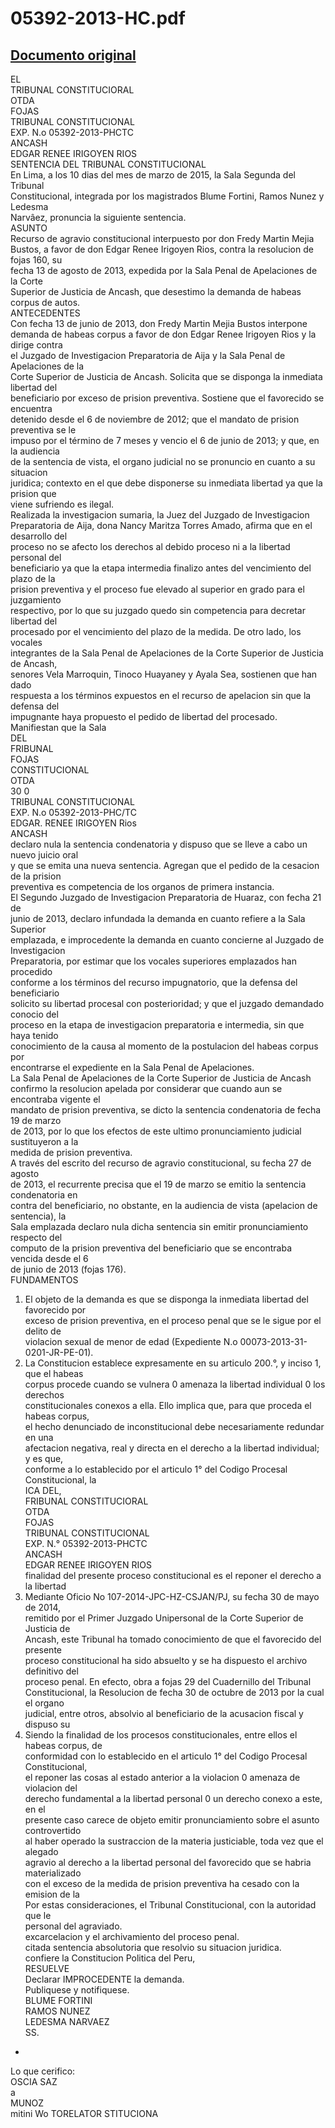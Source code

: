 
05392-2013-HC.pdf
=================
  
[Documento original](https://tc.gob.pe/jurisprudencia/2015/05392-2013-HC.pdf)  
---  
EL  
TRIBUNAL CONSTITUCIORAL  
OTDA  
FOJAS  
TRIBUNAL CONSTITUCIONAL  
EXP. N.o 05392-2013-PHCTC  
ANCASH  
EDGAR RENEE IRIGOYEN RIOS  
SENTENCIA DEL TRIBUNAL CONSTITUCIONAL  
En Lima, a los 10 dias del mes de marzo de 2015, la Sala Segunda del Tribunal  
Constitucional, integrada por los magistrados Blume Fortini, Ramos Nunez y Ledesma  
Narvâez, pronuncia la siguiente sentencia.  
ASUNTO  
Recurso de agravio constitucional interpuesto por don Fredy Martin Mejia  
Bustos, a favor de don Edgar Renee Irigoyen Rios, contra la resolucion de fojas 160, su  
fecha 13 de agosto de 2013, expedida por la Sala Penal de Apelaciones de la Corte  
Superior de Justicia de Ancash, que desestimo la demanda de habeas corpus de autos.  
ANTECEDENTES  
Con fecha 13 de junio de 2013, don Fredy Martin Mejia Bustos interpone  
demanda de habeas corpus a favor de don Edgar Renee Irigoyen Rios y la dirige contra  
el Juzgado de Investigacion Preparatoria de Aija y la Sala Penal de Apelaciones de la  
Corte Superior de Justicia de Ancash. Solicita que se disponga la inmediata libertad del  
beneficiario por exceso de prision preventiva. Sostiene que el favorecido se encuentra  
detenido desde el 6 de noviembre de 2012; que el mandato de prision preventiva se le  
impuso por el término de 7 meses y vencio el 6 de junio de 2013; y que, en la audiencia  
de la sentencia de vista, el organo judicial no se pronuncio en cuanto a su situacion  
juridica; contexto en el que debe disponerse su inmediata libertad ya que la prision que  
viene sufriendo es ilegal.  
Realizada la investigacion sumaria, la Juez del Juzgado de Investigacion  
Preparatoria de Aija, dona Nancy Maritza Torres Amado, afirma que en el desarrollo del  
proceso no se afecto los derechos al debido proceso ni a la libertad personal del  
beneficiario ya que la etapa intermedia finalizo antes del vencimiento del plazo de la  
prision preventiva y el proceso fue elevado al superior en grado para el juzgamiento  
respectivo, por lo que su juzgado quedo sin competencia para decretar libertad del  
procesado por el vencimiento del plazo de la medida. De otro lado, los vocales  
integrantes de la Sala Penal de Apelaciones de la Corte Superior de Justicia de Ancash,  
senores Vela Marroquin, Tinoco Huayaney y Ayala Sea, sostienen que han dado  
respuesta a los términos expuestos en el recurso de apelacion sin que la defensa del  
impugnante haya propuesto el pedido de libertad del procesado. Manifiestan que la Sala  
DEL  
FRIBUNAL  
FOJAS  
CONSTITUCIONAL  
OTDA  
30 0  
TRIBUNAL CONSTITUCIONAL  
EXP. N.o 05392-2013-PHC/TC  
EDGAR. RENEE IRIGOYEN Rios  
ANCASH  
declaro nula la sentencia condenatoria y dispuso que se lleve a cabo un nuevo juicio oral  
y que se emita una nueva sentencia. Agregan que el pedido de la cesacion de la prision  
preventiva es competencia de los organos de primera instancia.  
El Segundo Juzgado de Investigacion Preparatoria de Huaraz, con fecha 21 de  
junio de 2013, declaro infundada la demanda en cuanto refiere a la Sala Superior  
emplazada, e improcedente la demanda en cuanto concierne al Juzgado de Investigacion  
Preparatoria, por estimar que los vocales superiores emplazados han procedido  
conforme a los términos del recurso impugnatorio, que la defensa del beneficiario  
solicito su libertad procesal con posterioridad; y que el juzgado demandado conocio del  
proceso en la etapa de investigacion preparatoria e intermedia, sin que haya tenido  
conocimiento de la causa al momento de la postulacion del habeas corpus por  
encontrarse el expediente en la Sala Penal de Apelaciones.  
La Sala Penal de Apelaciones de la Corte Superior de Justicia de Ancash  
confirmo la resolucion apelada por considerar que cuando aun se encontraba vigente el  
mandato de prision preventiva, se dicto la sentencia condenatoria de fecha 19 de marzo  
de 2013, por lo que los efectos de este ultimo pronunciamiento judicial sustituyeron a la  
medida de prision preventiva.  
A través del escrito del recurso de agravio constitucional, su fecha 27 de agosto  
de 2013, el recurrente precisa que el 19 de marzo se emitio la sentencia condenatoria en  
contra del beneficiario, no obstante, en la audiencia de vista (apelacion de sentencia), la  
Sala emplazada declaro nula dicha sentencia sin emitir pronunciamiento respecto del  
computo de la prision preventiva del beneficiario que se encontraba vencida desde el 6  
de junio de 2013 (fojas 176).  
FUNDAMENTOS  
1. El objeto de la demanda es que se disponga la inmediata libertad del favorecido por  
exceso de prision preventiva, en el proceso penal que se le sigue por el delito de  
violacion sexual de menor de edad (Expediente N.o 00073-2013-31-0201-JR-PE-01).  
2. La Constitucion establece expresamente en su articulo 200.°, y inciso 1, que el habeas  
corpus procede cuando se vulnera 0 amenaza la libertad individual 0 los derechos  
constitucionales conexos a ella. Ello implica que, para que proceda el habeas corpus,  
el hecho denunciado de inconstitucional debe necesariamente redundar en una  
afectacion negativa, real y directa en el derecho a la libertad individual; y es que,  
conforme a lo establecido por el articulo 1° del Codigo Procesal Constitucional, la  
ICA DEL,  
FRIBUNAL CONSTITUCIORAL  
OTDA  
FOJAS  
TRIBUNAL CONSTITUCIONAL  
EXP. N.° 05392-2013-PHCTC  
ANCASH  
EDGAR RENEE IRIGOYEN RIOS  
finalidad del presente proceso constitucional es el reponer el derecho a la libertad  
3. Mediante Oficio No 107-2014-JPC-HZ-CSJAN/PJ, su fecha 30 de mayo de 2014,  
remitido por el Primer Juzgado Unipersonal de la Corte Superior de Justicia de  
Ancash, este Tribunal ha tomado conocimiento de que el favorecido del presente  
proceso constitucional ha sido absuelto y se ha dispuesto el archivo definitivo del  
proceso penal. En efecto, obra a fojas 29 del Cuadernillo del Tribunal  
Constitucional, la Resolucion de fecha 30 de octubre de 2013 por la cual el organo  
judicial, entre otros, absolvio al beneficiario de la acusacion fiscal y dispuso su  
4. Siendo la finalidad de los procesos constitucionales, entre ellos el habeas corpus, de  
conformidad con lo establecido en el articulo 1° del Codigo Procesal Constitucional,  
el reponer las cosas al estado anterior a la violacion 0 amenaza de violacion del  
derecho fundamental a la libertad personal 0 un derecho conexo a este, en el  
presente caso carece de objeto emitir pronunciamiento sobre el asunto controvertido  
al haber operado la sustraccion de la materia justiciable, toda vez que el alegado  
agravio al derecho a la libertad personal del favorecido que se habria materializado  
con el exceso de la medida de prision preventiva ha cesado con la emision de la  
Por estas consideraciones, el Tribunal Constitucional, con la autoridad que le  
personal del agraviado.  
excarcelacion y el archivamiento del proceso penal.  
citada sentencia absolutoria que resolvio su situacion juridica.  
confiere la Constitucion Politica del Peru,  
RESUELVE  
Declarar IMPROCEDENTE la demanda.  
Publiquese y notifiquese.  
BLUME FORTINI  
RAMOS NUNEZ  
LEDESMA NARVAEZ  
SS.  
-  
Lo que cerifico:  
OSCIA SAZ  
a  
MUNOZ  
mitini Wo TORELATOR STITUCIONA